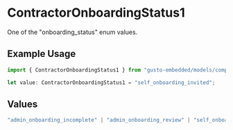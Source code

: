 # ContractorOnboardingStatus1

One of the "onboarding_status" enum values.

## Example Usage

```typescript
import { ContractorOnboardingStatus1 } from "gusto-embedded/models/components";

let value: ContractorOnboardingStatus1 = "self_onboarding_invited";
```

## Values

```typescript
"admin_onboarding_incomplete" | "admin_onboarding_review" | "self_onboarding_not_invited" | "self_onboarding_invited" | "self_onboarding_started" | "self_onboarding_review" | "onboarding_completed"
```